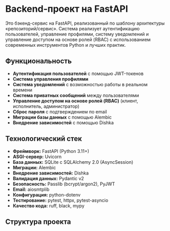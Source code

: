 # Backend-проект на FastAPI

Это бэкенд-сервис на FastAPI, реализованный по шаблону архитектуры «репозиторий/сервис». Система реализует аутентификацию пользователей, управление профилями, систему уведомлений и управление доступом на основе ролей (RBAC) с использованием современных инструментов Python и лучших практик.

## Функциональность

*   **Аутентификация пользователей** с помощью JWT-токенов
*   **Система управления профилями**
*   **Система уведомлений** с возможностью работы в реальном времени
*   **Система приватных сообщений** между пользователями
*   **Управление доступом на основе ролей (RBAC)** (клиент, исполнитель, администратор)
*   **Сброс пароля** с подтверждением по email
*   **Миграции базы данных** с помощью Alembic
*   **Внедрение зависимостей** с помощью Dishka

## Технологический стек

*   **Фреймворк:** FastAPI (Python 3.11+)
*   **ASGI-сервер:** Uvicorn
*   **База данных:** SQLite с SQLAlchemy 2.0 (AsyncSession)
*   **Миграции:** Alembic
*   **Внедрение зависимостей:** Dishka
*   **Валидация данных:** Pydantic v2
*   **Безопасность:** Passlib (bcrypt/argon2), PyJWT
*   **Email:** aiosmtplib
*   **Конфигурация:** python-dotenv
*   **Тестирование:** pytest, httpx, pytest-asyncio
*   **Качество кода:** ruff, black, mypy

## Структура проекта
